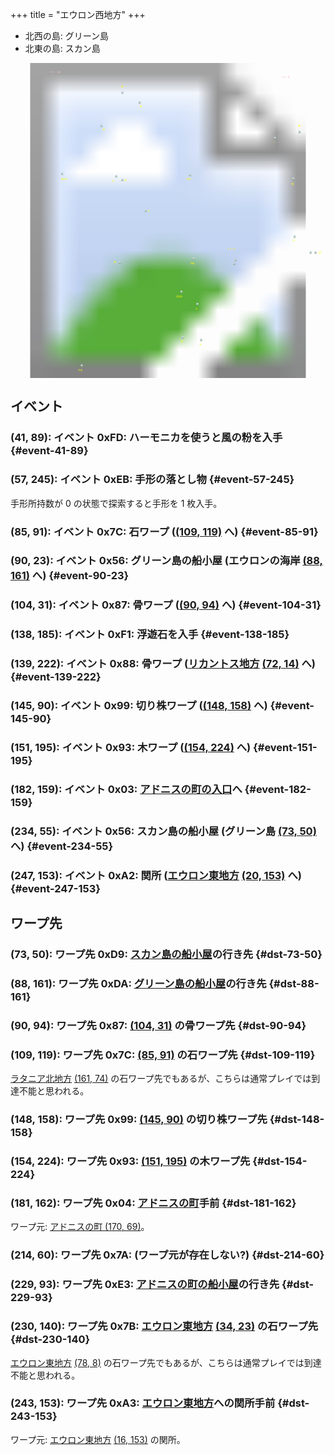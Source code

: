 +++
title = "エウロン西地方"
+++

* 北西の島: グリーン島
* 北東の島: スカン島

<!-- SVG {{{ -->
<svg width="1536" height="1536" viewbox="0 0 2048 2048">
<defs>
<image id="svg-asset-bg" width="2048" height="2048" href="map-01.webp" />
<image id="svg-asset-event" width="16" height="16" href="icon-event.png" />
<image id="svg-asset-destination" width="16" height="16" href="icon-destination.png" />
</defs>
<use href="#svg-asset-bg" x="0" y="0"></use>
<text class="caption-48" x="256" y="64" fill="pink">グリーン島</text>
<text class="caption-48" x="1760" y="96" fill="pink">スカン島</text>
<text class="caption-32" x="720" y="160" fill="yellow">船</text>
<text class="caption-24" x="840" y="288" fill="yellow">骨</text>
<text class="caption-24" x="600" y="440" fill="yellow">船</text>
<text class="caption-24" x="328" y="760" fill="yellow">風の粉</text>
<text class="caption-32" x="1872" y="416" fill="yellow">船</text>
<text class="caption-24" x="1708" y="524" fill="yellow">？</text>
<text class="caption-24" x="1828" y="792" fill="yellow">船</text>
<text class="caption-24" x="660" y="772" fill="yellow">石</text>
<text class="caption-24" x="740" y="768" fill="yellow">骨</text>
<text class="caption-24" x="892" y="968" fill="yellow">石</text>
<text class="caption-24" x="1144" y="760" fill="yellow">切株</text>
<text class="caption-24" x="672" y="1300" fill="yellow">船</text>
<text class="caption-24" x="1168" y="1308" fill="yellow">切株</text>
<text class="caption-24" x="440" y="2004" fill="yellow">手形</text>
<text class="caption-24" x="1076" y="1524" fill="yellow">浮遊石</text>
<text class="caption-24" x="1204" y="1604" fill="yellow">木</text>
<text class="caption-24" x="1228" y="1836" fill="yellow">木</text>
<text class="caption-24" x="1108" y="1816" fill="yellow">骨</text>
<text class="caption-32" x="1408" y="1216" fill="yellow">アドニス</text>
<text class="caption-24" x="1836" y="1160" fill="yellow">石</text>
<text class="caption-32" x="2004" y="1240" fill="yellow">関</text>
<a href="#event-41-89">
<use href="#svg-asset-event" x="328" y="712"><title>(41, 89): イベント 0xFD: ハーモニカを使うと風の粉を入手</title></use>
</a>
<a href="#event-57-245">
<use href="#svg-asset-event" x="456" y="1960"><title>(57, 245): イベント 0xEB: 手形の落とし物</title></use>
</a>
<a href="#event-85-91">
<use href="#svg-asset-event" x="680" y="728"><title>(85, 91): イベント 0x7C: 石ワープ ((109, 119) へ)</title></use>
</a>
<a href="#event-90-23">
<use href="#svg-asset-event" x="720" y="184"><title>(90, 23): イベント 0x56: グリーン島の船小屋 (エウロンの海岸 (88, 161) へ)</title></use>
</a>
<a href="#event-104-31">
<use href="#svg-asset-event" x="832" y="248"><title>(104, 31): イベント 0x87: 骨ワープ ((90, 94) へ)</title></use>
</a>
<a href="#event-138-185">
<use href="#svg-asset-event" x="1104" y="1480"><title>(138, 185): イベント 0xF1: 浮遊石を入手</title></use>
</a>
<a href="#event-139-222">
<use href="#svg-asset-event" x="1112" y="1776"><title>(139, 222): イベント 0x88: 骨ワープ (リカントス地方 (72, 14) へ)</title></use>
</a>
<a href="#event-145-90">
<use href="#svg-asset-event" x="1160" y="720"><title>(145, 90): イベント 0x99: 切り株ワープ ((148, 158) へ)</title></use>
</a>
<a href="#event-151-195">
<use href="#svg-asset-event" x="1208" y="1560"><title>(151, 195): イベント 0x93: 木ワープ ((154, 224) へ)</title></use>
</a>
<a href="#event-182-159">
<use href="#svg-asset-event" x="1456" y="1272"><title>(182, 159): イベント 0x03: アドニスの町の入口へ</title></use>
</a>
<a href="#event-234-55">
<use href="#svg-asset-event" x="1872" y="440"><title>(234, 55): イベント 0x56: スカン島の船小屋 (グリーン島 (73, 50) へ)</title></use>
</a>
<a href="#event-247-153">
<use href="#svg-asset-event" x="1976" y="1224"><title>(247, 153): イベント 0xA2: 関所 (エウロン東地方 (20, 153) へ)</title></use>
</a>
<a href="#dst-181-162">
<use href="#svg-asset-destination" x="1448" y="1296"><title>(181, 162): ワープ先 0x04: アドニスの町手前</title></use>
</a>
<a href="#dst-214-60">
<use href="#svg-asset-destination" x="1712" y="480"><title>(214, 60): ワープ先 0x7A: (ワープ元が存在しない?)</title></use>
</a>
<a href="#dst-230-140">
<use href="#svg-asset-destination" x="1840" y="1120"><title>(230, 140): ワープ先 0x7B: エウロン東地方 (34, 23) の石ワープ先</title></use>
</a>
<a href="#dst-109-119">
<use href="#svg-asset-destination" x="872" y="952"><title>(109, 119): ワープ先 0x7C: (85, 91) の石ワープ先</title></use>
</a>
<a href="#dst-90-94">
<use href="#svg-asset-destination" x="720" y="752"><title>(90, 94): ワープ先 0x87: (104, 31) の骨ワープ先</title></use>
</a>
<a href="#dst-154-224">
<use href="#svg-asset-destination" x="1232" y="1792"><title>(154, 224): ワープ先 0x93: (151, 195) の木ワープ先</title></use>
</a>
<a href="#dst-148-158">
<use href="#svg-asset-destination" x="1184" y="1264"><title>(148, 158): ワープ先 0x99: (145, 90) の切り株ワープ先</title></use>
</a>
<a href="#dst-243-153">
<use href="#svg-asset-destination" x="1944" y="1224"><title>(243, 153): ワープ先 0xA3: エウロン東地方への関所手前</title></use>
</a>
<a href="#dst-73-50">
<use href="#svg-asset-destination" x="584" y="400"><title>(73, 50): ワープ先 0xD9: スカン島の船小屋の行き先</title></use>
</a>
<a href="#dst-88-161">
<use href="#svg-asset-destination" x="704" y="1288"><title>(88, 161): ワープ先 0xDA: グリーン島の船小屋の行き先</title></use>
</a>
<a href="#dst-229-93">
<use href="#svg-asset-destination" x="1832" y="744"><title>(229, 93): ワープ先 0xE3: アドニスの町の船小屋の行き先</title></use>
</a>
</svg>
<!-- }}} -->


## イベント

### (41, 89): イベント 0xFD: ハーモニカを使うと風の粉を入手 {#event-41-89}

### (57, 245): イベント 0xEB: 手形の落とし物 {#event-57-245}

手形所持数が 0 の状態で探索すると手形を 1 枚入手。

### (85, 91): イベント 0x7C: 石ワープ ([(109, 119)](#dst-109-119) へ) {#event-85-91}

### (90, 23): イベント 0x56: グリーン島の船小屋 (エウロンの海岸 [(88, 161)](#dst-88-161) へ) {#event-90-23}

### (104, 31): イベント 0x87: 骨ワープ ([(90, 94)](#dst-90-94) へ) {#event-104-31}

### (138, 185): イベント 0xF1: 浮遊石を入手 {#event-138-185}

### (139, 222): イベント 0x88: 骨ワープ ([リカントス地方](@/map/map-05/_index.md) [(72, 14)](@/map/map-05/_index.md#dst-72-14) へ) {#event-139-222}

### (145, 90): イベント 0x99: 切り株ワープ ([(148, 158)](#dst-148-158) へ) {#event-145-90}

### (151, 195): イベント 0x93: 木ワープ ([(154, 224)](#dst-154-224) へ) {#event-151-195}

### (182, 159): イベント 0x03: [アドニスの町の入口](@/map/map-12/_index.md#dst-169-66)へ {#event-182-159}

### (234, 55): イベント 0x56: スカン島の船小屋 (グリーン島 [(73, 50)](#dst-73-50) へ) {#event-234-55}

### (247, 153): イベント 0xA2: 関所 ([エウロン東地方](@/map/map-02/_index.md) [(20, 153)](@/map/map-02/_index.md#dst-20-153) へ) {#event-247-153}


## ワープ先

### (73, 50): ワープ先 0xD9: [スカン島の船小屋](#event-234-55)の行き先 {#dst-73-50}

### (88, 161): ワープ先 0xDA: [グリーン島の船小屋](#event-90-23)の行き先 {#dst-88-161}

### (90, 94): ワープ先 0x87: [(104, 31)](#event-104-31) の骨ワープ先 {#dst-90-94}

### (109, 119): ワープ先 0x7C: [(85, 91)](#event-85-91) の石ワープ先 {#dst-109-119}

[ラタニア北地方](@/map/map-04/_index.md) [(161, 74)](@/map/map-04/_index.md#event-161-74) の石ワープ先でもあるが、こちらは通常プレイでは到達不能と思われる。

### (148, 158): ワープ先 0x99: [(145, 90)](#event-145-90) の切り株ワープ先 {#dst-148-158}

### (154, 224): ワープ先 0x93: [(151, 195)](#event-151-195) の木ワープ先 {#dst-154-224}

### (181, 162): ワープ先 0x04: [アドニスの町](@/map/map-12/_index.md#dst-169-66)手前 {#dst-181-162}

ワープ元: [アドニスの町 (170, 69)](@/map/map-12/_index.md#event-170-69)。

### (214, 60): ワープ先 0x7A: (ワープ元が存在しない?) {#dst-214-60}

### (229, 93): ワープ先 0xE3: [アドニスの町の船小屋](@/map/map-12/_index.md#event-236-23)の行き先 {#dst-229-93}

### (230, 140): ワープ先 0x7B: [エウロン東地方](@/map/map-02/_index.md) [(34, 23)](@/map/map-02/_index.md#event-34-23) の石ワープ先 {#dst-230-140}

[エウロン東地方](@/map/map-02/_index.md) [(78, 8)](@/map/map-02/_index.md#event-78-8) の石ワープ先でもあるが、こちらは通常プレイでは到達不能と思われる。

### (243, 153): ワープ先 0xA3: [エウロン東地方](@/map/map-02/_index.md)への関所手前 {#dst-243-153}

ワープ元: [エウロン東地方](@/map/map-02/_index.md) [(16, 153)](@/map/map-02/_index.md#event-16-153) の関所。

